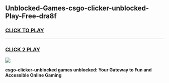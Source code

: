 
## Unblocked-Games-csgo-clicker-unblocked-Play-Free-dra8f
<h3>
<a href="https://premium76.site?title=csgo-clicker-unblocked&ref=19M">CLICK TO PLAY</a></h3>
<hr>

<h3>
<a href="https://premium76.site?title=csgo-clicker-unblocked&ref=19M">CLICK 2 PLAY</a>
  
</h3>

<a href="https://premium76.site?title=csgo-clicker-unblocked&ref=19M"><img src="https://clearcache.store/games.png"></a>


**csgo-clicker-unblocked games unblocked: Your Gateway to Fun and Accessible Online Gaming**
